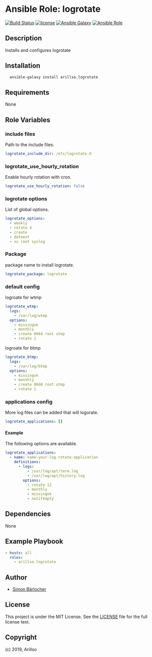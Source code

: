 # Ansible Role: logrotate

[![Build Status](https://img.shields.io/travis/arillso/ansible.logrotate.svg?branch=master&style=popout-square)](https://travis-ci.org/arillso/ansible.logrotate) [![license](https://img.shields.io/github/license/mashape/apistatus.svg?style=popout-square)](https://sbaerlo.ch/licence) [![Ansible Galaxy](https://img.shields.io/badge/ansible--galaxy-logrotate-blue.svg?style=popout-square)](https://galaxy.ansible.com/arillso/logrotate) [![Ansible Role](https://img.shields.io/ansible/role/d/23110.svg?style=popout-square)](https://galaxy.ansible.com/arillso/logrotate)

## Description

Installs and configures logrotate

## Installation

```bash
  ansible-galaxy install arillso.logrotate
```

## Requirements

None

## Role Variables

### include files

Path to the include files.

```yml
logrotate_include_dir: /etc/logrotate.d
```

### logrotate_use_hourly_rotation

Enable hourly rotation with cron.

```yml
logrotate_use_hourly_rotation: false
```

### logrotate options

List of global options.

```yml
logrotate_options:
  - weekly
  - rotate 4
  - create
  - dateext
  - su root syslog
```

### Package

package name to install logrotate.

```yml
logrotate_package: logrotate
```

### default config

logroate for wtmp

```yml
logrotate_wtmp:
  logs:
    - /var/log/wtmp
  options:
    - missingok
    - monthly
    - create 0664 root utmp
    - rotate 1
```

logroate for btmp

```yml
logrotate_btmp:
  logs:
    - /var/log/btmp
  options:
    - missingok
    - monthly
    - create 0660 root utmp
    - rotate 1
```

### applications config

More log files can be added that will logorate.

```yml
logrotate_applications: []
```

#### Example

The following options are available.

```yml
logrotate_applications:
  - name: name-your-log-rotate-application
    definitions:
      - logs:
          - /var/log/apt/term.log
          - /var/log/apt/history.log
        options:
          - rotate 12
          - monthly
          - missingok
          - notifempty
```

## Dependencies

None

## Example Playbook

```yml
- hosts: all
  roles:
    - arillso.logrotate
```

## Author

- [Simon Bärlocher](https://sbaerlocher.ch)

## License

This project is under the MIT License. See the [LICENSE](https://sbaerlo.ch/licence) file for the full license text.

## Copyright

(c) 2019, Arillso
